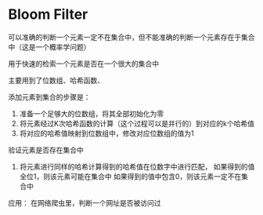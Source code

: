# Bloom Filter

可以准确的判断一个元素一定不在集合中，但不能准确的判断一个元素存在于集合中（这是一个概率学问题）

用于快速的检索一个元素是否在一个很大的集合中

主要用到了位数组、哈希函数、

添加元素到集合的步骤是：
1. 准备一个足够大的位数组，将其全部初始化为零
2. 将元素经过K次哈希函数的计算（这个过程可以是并行的）到对应的k个哈希值
3. 将对应的哈希值映射到位数组中，修改对应位数组的值为1

验证元素是否存在集合中
1. 将元素进行同样的哈希计算得到的哈希值在位数字中进行匹配，
如果得到的值全位1，则该元素可能在集合中
如果得到的值中包含0，则该元素一定不在集合中


应用：
在网络爬虫里，判断一个网址是否被访问过

